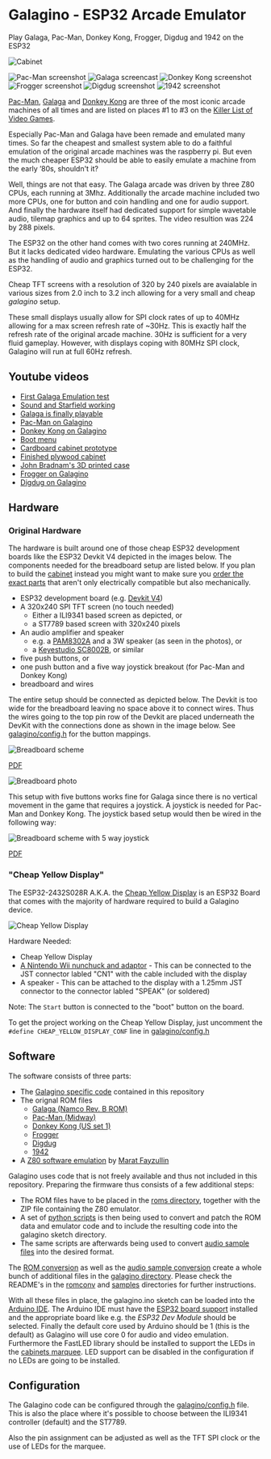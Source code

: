 # Galagino - ESP32 Arcade Emulator

Play Galaga, Pac-Man, Donkey Kong, Frogger, Digdug and 1942 on the ESP32

![Cabinet](images/galagino_cabinet.jpg)

![Pac-Man screenshot](images/pacman.gif)
![Galaga screencast](images/galagino.gif)
![Donkey Kong screenshot](images/dkong.gif)
![Frogger screenshot](images/frogger.png)
![Digdug screenshot](images/digdug.png)
![1942 screenshot](images/1942.png)

[Pac-Man](https://en.wikipedia.org/wiki/Pac-Man),
[Galaga](https://en.wikipedia.org/wiki/Galaga) and
[Donkey Kong](https://en.wikipedia.org/wiki/Donkey_Kong_(video_game)) are three of the most
iconic arcade machines of all times and are listed on places #1 to #3
on the [Killer List of Video Games](http://www.klov.net).

Especially Pac-Man and Galaga have been remade and emulated many
times. So far the cheapest and smallest system able to do a faithful
emulation of the original arcade machines was the raspberry pi. But
even the much cheaper ESP32 should be able to easily emulate a machine
from the early ’80s, shouldn't it?

Well, things are not that easy. The Galaga arcade was driven by three
Z80 CPUs, each running at 3Mhz. Additionally the arcade machine
included two more CPUs, one for button and coin handling and one for audio
support. And finally the hardware itself had dedicated support
for simple wavetable audio, tilemap graphics and up to 64 sprites.
The video resultion was 224 by 288 pixels.

The ESP32 on the other hand
comes with two cores running at 240MHz. But it lacks dedicated video
hardware. Emulating the various CPUs as well as the handling of
audio and graphics turned out to be challenging for the ESP32.

Cheap TFT screens with a resolution of 320 by 240 pixels are avaialable
in various sizes from 2.0 inch to 3.2 inch allowing for a very small
and cheap *galagino* setup.

These small displays usually allow for SPI clock rates of up to 40MHz
allowing for a max screen refresh rate of ~30Hz. This is exactly half
the refresh rate of the original arcade machine. 30Hz is sufficient
for a very fluid gameplay. However, with displays coping with 80MHz
SPI clock, Galagino will run at full 60Hz refresh.

## Youtube videos

* [First Galaga Emulation test ](https://www.youtube.com/shorts/LZRI6izM8XM)
* [Sound and Starfield working](https://www.youtube.com/shorts/8uNSv0aRtgY)
* [Galaga is finally playable](https://www.youtube.com/shorts/wqnJzOAAths)
* [Pac-Man on Galagino](https://www.youtube.com/shorts/F4-XiiPwG1c)
* [Donkey Kong on Galagino](https://www.youtube.com/shorts/KROFJ0Rtj0w)
* [Boot menu](https://www.youtube.com/shorts/_PJyn06yrtg)
* [Cardboard cabinet prototype](https://youtube.com/shorts/vverV4NphlQ)
* [Finished plywood cabinet](https://youtube.com/shorts/a3-wctRAIds)
* [John Bradnam's 3D printed case](https://www.youtube.com/watch?v=p29Yvht4jSI)
* [Frogger on Galagino](https://youtube.com/shorts/LrBkN1pu7yE)
* [Digdug on Galagino](https://youtube.com/shorts/fmQmfKEhVy4)

## Hardware

### Original Hardware
The hardware is built around one of those cheap ESP32 development
boards like the ESP32 Devkit V4 depicted in the images below. The
components needed for the breadboard setup are listed below. If you
plan to build the [cabinet](hardware/cabinet) instead you might want
to make sure you [order the exact parts](./hardware) that
aren't only electrically compatible but also mechanically.

* ESP32 development board (e.g. [Devkit V4](https://www.espressif.com/en/products/devkits/esp32-devkitc))
* A 320x240 SPI TFT screen (no touch needed)
  * Either a ILI9341 based screen as depicted, or
  * a ST7789 based screen with 320x240 pixels
* An audio amplifier and speaker
  * e.g. a [PAM8302A](https://www.adafruit.com/product/2130) and a 3W speaker (as seen in the photos), or
  * a [Keyestudio SC8002B](https://www.keyestudio.com/products/keyestudio-sc8002b-audio-power-amplifier-speaker-module-for-arduino-player), or similar 
* five push buttons, or
* one push button and a five way joystick breakout (for Pac-Man and Donkey Kong)
* breadboard and wires

The entire setup should be connected as depicted below. The Devkit is
too wide for the breadboard leaving no space above it to connect
wires. Thus the wires going to the top pin row of the Devkit are
placed underneath the DevKit with the connections done as shown in the
image below. See [galagino/config.h](galagino/config.h) for the button
mappings.

![Breadboard scheme](images/galagino_bb.png)

[PDF](images/galagino_bb.pdf)

![Breadboard photo](images/galagino_breadboard.jpeg)

This setup with five buttons works fine for Galaga since there is no
vertical movement in the game that requires a joystick. A joystick is
needed for Pac-Man and Donkey Kong. The joystick based setup would
then be wired in the following way:

![Breadboard scheme with 5 way joystick](images/galagino_5way_bb.png)

[PDF](images/galagino_5way_bb.pdf)

### "Cheap Yellow Display"
The ESP32-2432S028R A.K.A. the [Cheap Yellow Display](https://github.com/witnessmenow/ESP32-Cheap-Yellow-Display) is an ESP32 Board that comes with the majority of hardware required to build a Galagino device.

![Cheap Yellow Display](images/CheapYellowDisplay.png)

Hardware Needed:
- Cheap Yellow Display
- [A Nintendo Wii nunchuck and adaptor](hardware/NUNCHUCK.MD) - This can be connected to the JST connector labled "CN1" with the cable included with the display
- A speaker - This can be attached to the display with a 1.25mm JST connector to the connector labled "SPEAK" (or soldered)

Note: The `Start` button is connected to the "boot" button on the board.

To get the project working on the Cheap Yellow Display, just uncomment the `#define CHEAP_YELLOW_DISPLAY_CONF` line in [galagino/config.h](galagino/config.h)

## Software

The software consists of three parts:

* The [Galagino specific code](galagino/) contained in this repository
* The orignal ROM files
    * [Galaga (Namco Rev. B ROM)](https://www.bing.com/search?q=galaga+namco+b+rom)
    * [Pac-Man (Midway)](https://www.bing.com/search?q=pacman+midway+arcade+rom)
    * [Donkey Kong (US set 1)](https://www.bing.com/search?q=donkey+kong+arcade+rom)
    * [Frogger](https://www.bing.com/search?q=frogger+arcade+rom)
    * [Digdug](https://www.bing.com/search?q=digdug+arcade+rom)
    * [1942](https://www.bing.com/search?q=1942+arcade+rom)	
* A [Z80 software emulation](https://fms.komkon.org/EMUL8/Z80-081707.zip) by [Marat Fayzullin](https://fms.komkon.org/)

Galagino uses code that is not freely available and thus not included in this
repository. Preparing the firmware thus consists of a few additional steps:

* The ROM files have to be placed in the [roms directory](roms/), together with the ZIP file containing the Z80 emulator.
* A set of [python scripts](romconv/) is then being used to convert and
 patch the ROM data and emulator code and to include the resulting code into the
galagino sketch directory.
* The same scripts are afterwards being used to convert [audio sample files](./samples) into the desired format.

The [ROM conversion](./romconv) as well as the [audio sample
conversion](./samples) create a whole bunch of additional files in the
[galagino directory](./galagino). Please check the README's in the
[romconv](./romconv) and [samples](./samples) directories for further
instructions.

With all these files in place, the galagino.ino sketch can be loaded
into the [Arduino IDE](https://docs.arduino.cc/software/ide-v2). The
Arduino IDE must have the [ESP32 board support](https://docs.espressif.com/projects/arduino-esp32/en/latest/installing.html)
installed and the appropriate board like e.g. the
*ESP32 Dev Module* should be selected. Finally the default core used
by Arduino should be 1 (this is the default) as Galagino will use core 0
for audio and video emulation. Furthermore the FastLED library should
be installed to support the LEDs in the [cabinets marquee](./hardware/cabinet).
LED support can be disabled in the configuration if no LEDs are going to be installed.

## Configuration

The Galagino code can be configured through the [galagino/config.h](galagino/config.h)
file. This is also the place where it's possible to choose between the ILI9341
controller (default) and the ST7789.

Also the pin assignment can be adjusted as well as the TFT SPI clock or the
use of LEDs for the marquee.

